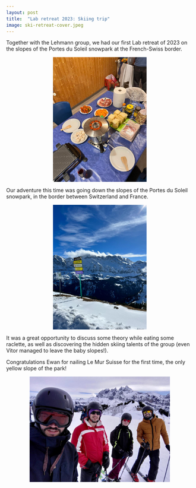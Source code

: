 ```yaml
---
layout: post
title:  "Lab retreat 2023: Skiing trip"
image: ski-retreat-cover.jpeg
---
```


Together with the Lehmann group, we had our first Lab retreat of 2023 on the slopes of the Portes du Soleil snowpark at the French-Swiss border.

<img src="/assets/images/ski-retreat-dinner.jpeg"  width="50%" style="display:block;margin-left:auto;margin-right:auto;">

Our adventure this time was going down the slopes of the Portes du Soleil snowpark, in the border between Switzerland and France.

<img src="/assets/images/ski-retreat-view.jpeg"  width="50%" style="display:block;margin-left:auto;margin-right:auto;">

It was a great opportunity to discuss some theory while eating some raclette, as well as discovering the hidden skiing talents of the group (even Vitor managed to leave the baby slopes!).

Congratulations Ewan for nailing Le Mur Suisse for the first time, the only yellow slope of the park!

<img src="/assets/images/ski-retreat-cover.jpeg"  width="75%" style="display:block;margin-left:auto;margin-right:auto;">